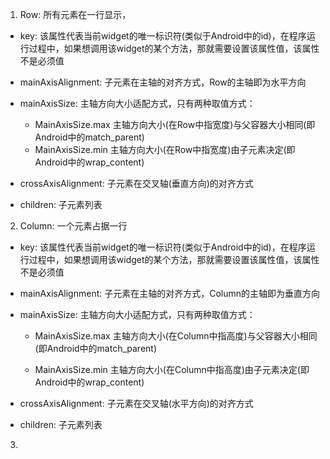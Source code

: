 1. Row: 所有元素在一行显示，

+ key: 该属性代表当前widget的唯一标识符(类似于Android中的id)，在程序运行过程中，如果想调用该widget的某个方法，那就需要设置该属性值，该属性不是必须值

+ mainAxisAlignment: 子元素在主轴的对齐方式，Row的主轴即为水平方向

+ mainAxisSize: 主轴方向大小适配方式，只有两种取值方式：

   + MainAxisSize.max 主轴方向大小(在Row中指宽度)与父容器大小相同(即Android中的match_parent)
   + MainAxisSize.min 主轴方向大小(在Row中指宽度)由子元素决定(即Android中的wrap_content)

+ crossAxisAlignment: 子元素在交叉轴(垂直方向)的对齐方式

+ children: 子元素列表

2. Column: 一个元素占据一行

+ key: 该属性代表当前widget的唯一标识符(类似于Android中的id)，在程序运行过程中，如果想调用该widget的某个方法，那就需要设置该属性值，该属性不是必须值

+ mainAxisAlignment: 子元素在主轴的对齐方式，Column的主轴即为垂直方向

+ mainAxisSize: 主轴方向大小适配方式，只有两种取值方式：

    + MainAxisSize.max 主轴方向大小(在Column中指高度)与父容器大小相同(即Android中的match_parent)

    + MainAxisSize.min 主轴方向大小(在Column中指高度)由子元素决定(即Android中的wrap_content)

+ crossAxisAlignment: 子元素在交叉轴(水平方向)的对齐方式

+ children: 子元素列表

3. 